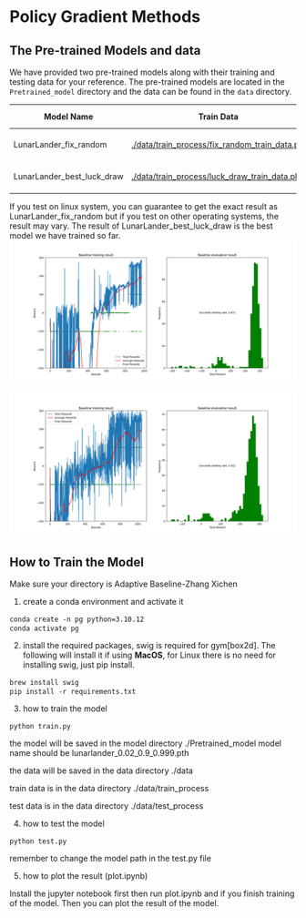 # Policy Gradient Methods
## The Pre-trained Models and data
We have provided two pre-trained models along with their training and testing data for your reference. The pre-trained models are located in the `Pretrained_model` directory and the data can be found in the `data` directory.

| Model Name | Train Data | Train Target | Test Data | Test Accuracy |
|------------|------------|--------------|-----------|-------------|
| LunarLander_fix_random | [./data/train_process/fix_random_train_data.pkl](./data/train_process/fix_random_train_data.pkl) | Average above 200 | [./data/test_process/fix_random_test_data.pkl](./data/test_process/fix_random_test_data.pkl) | 87% |
| LunarLander_best_luck_draw | [./data/train_process/luck_draw_train_data.pkl](./data/train_process/luck_draw_train_data.pkl) | Average above 200 | [./data/test_process/luck_draw_test_data.pkl](./data/test_process/luck_draw_test_data.pkl) | 92% |

If you test on linux system, you can guarantee to get the exact result as LunarLander_fix_random but if you test on other operating systems, the result may vary. The result of LunarLander_best_luck_draw is the best model we have trained so far.
![LunarLander_fix_random](./demo_img/fix.png)

![LunarLander_best_luck_draw](./demo_img/luck.png)

## How to Train the Model
Make sure your directory is Adaptive Baseline-Zhang Xichen


1. create a conda environment and activate it

```shell
conda create -n pg python=3.10.12
conda activate pg
```

2. install the required packages, swig is required for gym[box2d]. The following will install it if using __MacOS__, for Linux there is no need for installing swig, just pip install.

```shell
brew install swig
pip install -r requirements.txt
```

3. how to train the model

```shell
python train.py
```

the model will be saved in the model directory ./Pretrained_model model name should be lunarlander_0.02_0.9_0.999.pth

the data will be saved in the data directory ./data

train data is in the data directory ./data/train_process

test data is in the data directory ./data/test_process

4. how to test the model

```shell
python test.py
```

remember to change the model path in the test.py file

5. how to plot the result (plot.ipynb)

Install the jupyter notebook first then run plot.ipynb and if you finish training of the model. Then you can plot the result of the model.